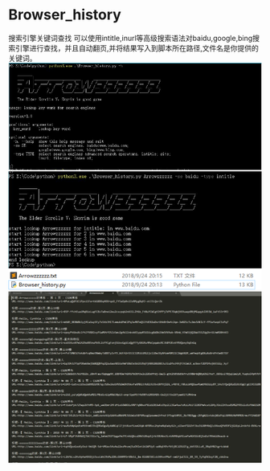 # Browser_history
搜索引擎关键词查找
可以使用intitle,inurl等高级搜索语法对baidu,google,bing搜索引擎进行查找，并且自动翻页,并将结果写入到脚本所在路径,文件名是你提供的关键词。
<img src="./1.jpg" title="界面" alt="Arrowzzzzzz@protonmail.com">
<img src="./2.jpg" title="使用百度搜索Arrowzzzzzz" alt="Arrowzzzzzz@protonmail.com">
<img src="./3.jpg" title="生成文件" alt="Arrowzzzzzz@protonmail.com">
<img src="./4.jpg" title="文件内容" alt="Arrowzzzzzz@protonmail.com">
